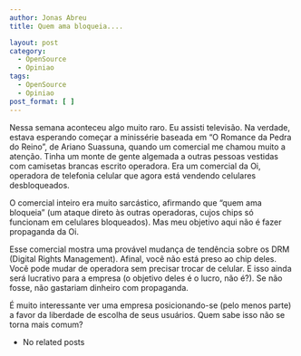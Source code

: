```yaml
---
author: Jonas Abreu
title: Quem ama bloqueia....

layout: post
category:
  - OpenSource
  - Opiniao
tags:
  - OpenSource
  - Opiniao
post_format: [ ]
---
```

Nessa semana aconteceu algo muito raro. Eu assisti televisão. Na verdade, estava esperando começar a minissérie baseada em “O Romance da Pedra do Reino”, de Ariano Suassuna, quando um comercial me chamou muito a atenção. Tinha um monte de gente algemada a outras pessoas vestidas com camisetas brancas escrito operadora. Era um comercial da Oi, operadora de telefonia celular que agora está vendendo celulares desbloqueados.

O comercial inteiro era muito sarcástico, afirmando que “quem ama bloqueia” (um ataque direto às outras operadoras, cujos chips só funcionam em celulares bloqueados). Mas meu objetivo aqui não é fazer propaganda da Oi.

Esse comercial mostra uma provável mudança de tendência sobre os DRM (Digital Rights Management). Afinal, você não está preso ao chip deles. Você pode mudar de operadora sem precisar trocar de celular. E isso ainda será lucrativo para a empresa (o objetivo deles é o lucro, não é?). Se não fosse, não gastariam dinheiro com propaganda.

É muito interessante ver uma empresa posicionando-se (pelo menos parte) a favor da liberdade de escolha de seus usuários. Quem sabe isso não se torna mais comum? 

*   No related posts

















